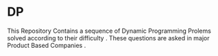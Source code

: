 # DP

This Repository Contains a sequence of Dynamic Programming Prolems solved according to their difficulty .
These questions are asked in major Product Based Companies .
